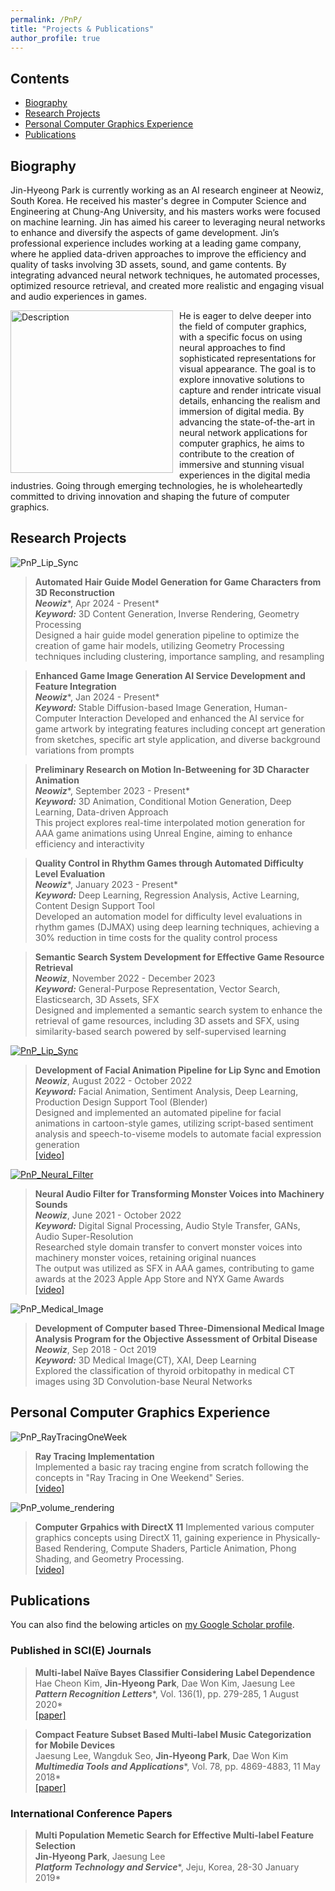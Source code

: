 ```yaml
---
permalink: /PnP/
title: "Projects & Publications"
author_profile: true
---
```



## Contents
* [Biography](#biography)
* [Research Projects](#research-projects)
* [Personal Computer Graphics Experience](#personal-computer-graphics-experience)
* [Publications](#publications)

## Biography
Jin-Hyeong Park is currently working as an AI research engineer at Neowiz, South Korea. He received his master's degree in Computer Science and Engineering at Chung-Ang University, and his masters works were focused on machine learning.
Jin has aimed his career to leveraging neural networks to enhance and diversify the aspects of game development. Jin’s professional experience includes working at a leading game company, where he applied data-driven approaches to improve the efficiency and quality of tasks involving 3D assets, sound, and game contents. By integrating advanced neural network techniques, he automated processes, optimized resource retrieval, and created more realistic and engaging visual and audio experiences in games.

<p align="left">
    <img src="/images/PnP/PnP_Rabbit.png" alt="Description" style="float:left; margin-right:10px; width:260px;" />
    He is eager to delve deeper into the field of computer graphics, with a specific focus on using neural approaches to find sophisticated representations for visual appearance. The goal is to explore innovative solutions to capture and render intricate visual details, enhancing the realism and immersion of digital media. By advancing the state-of-the-art in neural network applications for computer graphics, he aims to contribute to the creation of immersive and stunning visual experiences in the digital media industries. Going through emerging technologies, he is wholeheartedly committed to driving innovation and shaping the future of computer graphics.
</p>

## Research Projects
![PnP_Lip_Sync](/images/PnP/Pnp_Hair_Modeling.png)
> **Automated Hair Guide Model Generation for Game Characters from 3D Reconstruction**  
> ***Neowiz****, Apr 2024 - Present*  
> ***Keyword:*** 3D Content Generation, Inverse Rendering, Geometry Processing  
> Designed a hair guide model generation pipeline to optimize the creation of game hair models, utilizing Geometry Processing techniques including clustering, importance sampling, and resampling

> **Enhanced Game Image Generation AI Service Development and Feature Integration**  
> ***Neowiz****, Jan 2024 - Present*  
> ***Keyword:*** Stable Diffusion-based Image Generation, Human-Computer Interaction 
> Developed and enhanced the AI service for game artwork by integrating features including concept art generation from sketches, specific art style application, and diverse background variations from prompts

> **Preliminary Research on Motion In-Betweening for 3D Character Animation**  
> ***Neowiz****, September 2023 - Present*  
> ***Keyword:*** 3D Animation, Conditional Motion Generation, Deep Learning, Data-driven Approach  
> This project explores real-time interpolated motion generation for AAA game animations using Unreal Engine, aiming to enhance efficiency and interactivity

> **Quality Control in Rhythm Games through Automated Difficulty Level Evaluation**  
> ***Neowiz****, January 2023 - Present*  
> ***Keyword:*** Deep Learning, Regression Analysis, Active Learning, Content Design Support Tool  
> Developed an automation model for difficulty level evaluations in rhythm games (DJMAX) using deep learning techniques, achieving a 30% reduction in time costs for the quality control process  

> **Semantic Search System Development for Effective Game Resource Retrieval**  
> ***Neowiz***, November 2022 - December 2023  
> ***Keyword:*** General-Purpose Representation, Vector Search, Elasticsearch, 3D Assets, SFX  
> Designed and implemented a semantic search system to enhance the retrieval of game resources, including 3D assets and SFX, using similarity-based search powered by self-supervised learning  

[![PnP_Lip_Sync](/images/PnP/PnP_Lip_Sync.png)](https://youtu.be/wWbUHOxdMyI)
> **Development of Facial Animation Pipeline for Lip Sync and Emotion**  
> ***Neowiz***, August 2022 - October 2022  
> ***Keyword:*** Facial Animation, Sentiment Analysis, Deep Learning, Production Design Support Tool (Blender)  
> Designed and implemented an automated pipeline for facial animations in cartoon-style games, utilizing script-based sentiment analysis and speech-to-viseme models to automate facial expression generation  
> [[video]](https://youtu.be/VZ4Cizmscx0) 

[![PnP_Neural_Filter](/images/PnP/PnP_Neural_Filter.png)](https://youtu.be/QqUCyK8s5wA)
> **Neural Audio Filter for Transforming Monster Voices into Machinery Sounds**  
> ***Neowiz***, June 2021 - October 2022  
> ***Keyword:*** Digital Signal Processing, Audio Style Transfer, GANs, Audio Super-Resolution  
> Researched style domain transfer to convert monster voices into machinery monster voices, retaining original nuances  
> The output was utilized as SFX in AAA games, contributing to game awards at the 2023 Apple App Store and NYX Game Awards  
> [[video]](https://youtu.be/QqUCyK8s5wA)  

![PnP_Medical_Image](/images/PnP/PnP_Medical_Image.png)
> **Development of Computer based Three-Dimensional Medical Image Analysis Program for the Objective Assessment of Orbital Disease**  
> ***Neowiz***,  Sep 2018 - Oct 2019  
> ***Keyword:*** 3D Medical Image(CT), XAI, Deep Learning  
> Explored the classification of thyroid orbitopathy in medical CT images using 3D Convolution-base Neural Networks  

## Personal Computer Graphics Experience

![PnP_RayTracingOneWeek](/images/PnP/PnP_RayTracingOneWeek.png)
> **Ray Tracing Implementation**  
> Implemented a basic ray tracing engine from scratch following the concepts in "Ray Tracing in One Weekend" Series.  
> [[video]]()

![PnP_volume_rendering](/images/PnP/PnP_volume_rendering.png)  
> **Computer Grpahics with DirectX 11**
> Implemented various computer graphics concepts using DirectX 11, gaining experience in Physically-Based Rendering, Compute Shaders, Particle Animation, Phong Shading, and Geometry Processing.  
> [[video]]()


## Publications
<div class="wordwrap">You can also find the belowing articles on <a href="{{site.author.googlescholar}}">my Google Scholar profile</a>.</div>

### Published in SCI(E) Journals
> **Multi-label Naïve Bayes Classifier Considering Label Dependence**  
> Hae Cheon Kim, **Jin-Hyeong Park**, Dae Won Kim, Jaesung Lee  
> ***Pattern Recognition Letters****, Vol. 136(1), pp. 279-285, 1 August 2020*  
> [[paper]](/files/paper1.pdf)

> **Compact Feature Subset Based Multi-label Music Categorization for Mobile Devices**  
> Jaesung Lee, Wangduk Seo, **Jin-Hyeong Park**, Dae Won Kim    
> ***Multimedia Tools and Applications****, Vol. 78, pp. 4869-4883, 11 May 2018*  
> [[paper]](/files/paper2.pdf)


### International Conference Papers  
> **Multi Population Memetic Search for Effective Multi-label Feature Selection**  
> **Jin-Hyeong Park**, Jaesung Lee  
> ***Platform Technology and Service****, Jeju, Korea, 28-30 January 2019*  
